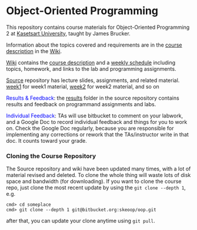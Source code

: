# Object-Oriented Programming

This repository contains course materials for Object-Oriented Programming 2 at [Kasetsart University](http://www.ku.th), taught by James Brucker.

Information about the topics covered and requirements are in the [course description](https://bitbucket.org/skeoop/oop/wiki/About) in the [Wiki](https://bitbucket.org/skeoop/oop/wiki).

[Wiki](https://bitbucket.org/skeoop/oop/wiki) contains the [course description](https://bitbucket.org/skeoop/oop/wiki/About) and a [weekly schedule](https://bitbucket.org/skeoop/oop/wiki/Home) including topics, homework, and links to the lab and programming assignments.

[Source](https://bitbucket.org/skeoop/oop/src/master) repository has lecture slides, assignments, and related material.     
    [week1](https://bitbucket.org/skeoop/oop/src/master/week1) for week1 material,
    [week2](https://bitbucket.org/skeoop/oop/src/master/week2) for week2 material,
    and so on

<font color="blue">Results & Feedback</font>: the [results](https://bitbucket.org/skeoop/oop/src/master/results) folder in the source repository contains results and feedback on programmand assignments and labs.

<font color="blue">Individual Feedback</font>: TAs will use bitbucket to comment on your labwork, and a Google Doc to record individual feedback and things for you to work on.  Check the Google Doc regularly, because you are responsible for implementing any corrections or rework that the TAs/instructor write in that doc. It counts toward your grade.

### Cloning the Course Repository

The Source repository and wiki have been updated many times, with a lot of material revised and deleted.  To clone the whole thing will waste lots of disk space and bandwidth (for downloading).  If you want to clone the course repo, just clone the most recent update by using the ``git clone --depth 1``, e.g.

    cmd> cd someplace
    cmd> git clone --depth 1 git@bitbucket.org:skeoop/oop.git
after that, you can update your clone anytime using ``git pull``.
